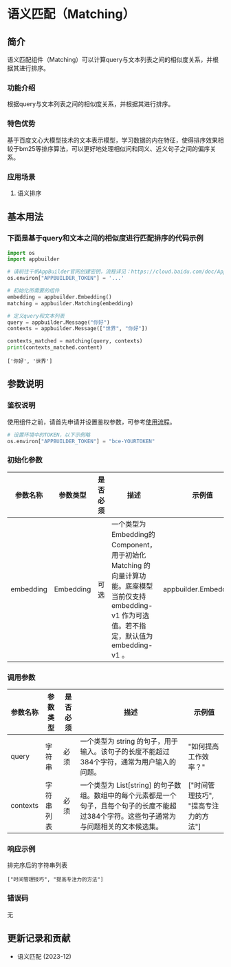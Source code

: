 # 语义匹配（Matching）

## 简介

语义匹配组件（Matching）可以计算query与文本列表之间的相似度关系，并根据其进行排序。

### 功能介绍

根据query与文本列表之间的相似度关系，并根据其进行排序。

### 特色优势

基于百度文心大模型技术的文本表示模型，学习数据的内在特征，使得排序效果相较于bm25等排序算法，可以更好地处理相似问和同义、近义句子之间的偏序关系。

### 应用场景

1. 语义排序

## 基本用法

### 下面是基于query和文本之间的相似度进行匹配排序的代码示例

```python
import os
import appbuilder

# 请前往千帆AppBuilder官网创建密钥，流程详见：https://cloud.baidu.com/doc/AppBuilder/s/Olq6grrt6#1%E3%80%81%E5%88%9B%E5%BB%BA%E5%AF%86%E9%92%A5
os.environ["APPBUILDER_TOKEN"] = '...'

# 初始化所需要的组件
embedding = appbuilder.Embedding()
matching = appbuilder.Matching(embedding)

# 定义query和文本列表
query = appbuilder.Message("你好")
contexts = appbuilder.Message(["世界", "你好"])

contexts_matched = matching(query, contexts)
print(contexts_matched.content)
```

```
['你好', '世界']
```

## 参数说明

### 鉴权说明
使用组件之前，请首先申请并设置鉴权参数，可参考[使用流程](https://cloud.baidu.com/doc/AppBuilder/s/Olq6grrt6#1%E3%80%81%E5%88%9B%E5%BB%BA%E5%AF%86%E9%92%A5)。
```python
# 设置环境中的TOKEN，以下示例略
os.environ["APPBUILDER_TOKEN"] = "bce-YOURTOKEN"
```

### 初始化参数

| 参数名称   | 参数类型    | 是否必须 | 描述                                                          | 示例值          |
| ---------- | ----------- | -------- | ------------------------------------------------------------- | --------------- |
| embedding  | Embedding   | 可选     | 一个类型为Embedding的Component，用于初始化 Matching 的向量计算功能。底座模型当前仅支持 embedding-v1 作为可选值。若不指定，默认值为 embedding-v1 。 |  appbuilder.Embedding()   |

### 调用参数

| 参数名称  | 参数类型    | 是否必须 | 描述                                                         | 示例值                             |
| --------- | ----------- | -------- | ------------------------------------------------------------ | ---------------------------------- |
| query     | 字符串      | 必须     | 一个类型为 string 的句子，用于输入。该句子的长度不能超过384个字符，通常为用户输入的问题。 | "如何提高工作效率？"                |
| contexts  | 字符串列表   | 必须     | 一个类型为 List[string] 的句子数组。数组中的每个元素都是一个句子，且每个句子的长度不能超过384个字符。这些句子通常为与问题相关的文本候选集。 | ["时间管理技巧", "提高专注力的方法"]  |

### 响应示例

排完序后的字符串列表

```
["时间管理技巧", "提高专注力的方法"]
```

### 错误码

无

## 更新记录和贡献

* 语义匹配 (2023-12)
